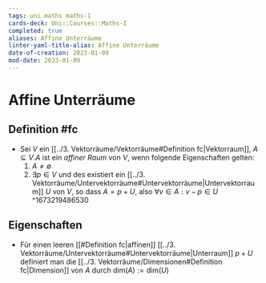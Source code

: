 ```yaml
---
tags: uni maths maths-1
cards-deck: Uni::Courses::Maths-I
completed: true
aliases: Affine Unterräume
linter-yaml-title-alias: Affine Unterräume
date-of-creation: 2023-01-09
mod-date: 2023-01-09
---
```


# Affine Unterräume

## Definition #fc
- Sei $V$ ein [[../3. Vektorräume/Vektorräume#Definition fc|Vektorraum]], $A\subseteq V.A$ ist ein *affiner Raum* von $V,$ wenn folgende Eigenschaften gelten:
	1. $A\neq\emptyset$
	2. $\exists p\in V$ und des existiert ein [[../3. Vektorräume/Untervektorräume#Untervektorräume|Untervektorraum]] $U$ von $V,$ so dass $A=p+U,$ also $\forall v\in A:v-p\in U$
^1673219486530

## Eigenschaften
- Für einen leeren [[#Definition fc|affinen]] [[../3. Vektorräume/Untervektorräume#Untervektorräume|Unterraum]] $p+U$ definiert man die [[../3. Vektorräume/Dimensionen#Definition fc|Dimension]] von $A$ durch $\text{dim}(A):=\text{dim}(U)$
